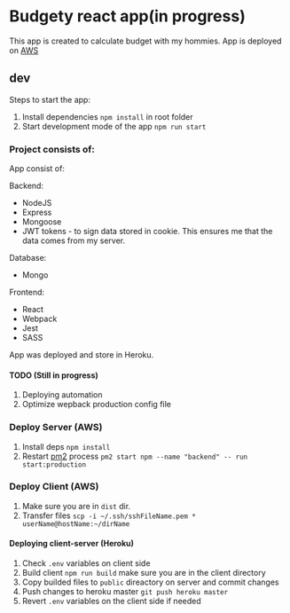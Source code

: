 # Budgety react app(in progress)

This app is created to calculate budget with my hommies. App is deployed on [AWS](http://ec2-18-216-56-193.us-east-2.compute.amazonaws.com)

## dev

Steps to start the app:

1. Install dependencies `npm install` in root folder
2. Start development mode of the app `npm run start`

### Project consists of:

App consist of:

Backend:

- NodeJS
- Express
- Mongoose
- JWT tokens - to sign data stored in cookie. This ensures me that the data comes from my server.

Database:

- Mongo

Frontend:

- React
- Webpack
- Jest
- SASS

App was deployed and store in Heroku.

#### TODO (Still in progress)

1. Deploying automation
2. Optimize wepback production config file

### Deploy Server (AWS)

1. Install deps `npm install`
2. Restart [pm2](http://pm2.keymetrics.io/docs/usage/quick-start/) process `pm2 start npm --name "backend" -- run start:production`

### Deploy Client (AWS)

1. Make sure you are in `dist` dir.
2. Transfer files `scp -i ~/.ssh/sshFileName.pem * userName@hostName:~/dirName`

#### Deploying client-server (Heroku)

1. Check `.env` variables on client side
2. Build client `npm run build` make sure you are in the client directory
3. Copy builded files to `public` direactory on server and commit changes
4. Push changes to heroku master `git push heroku master`
5. Revert `.env` variables on the client side if needed
